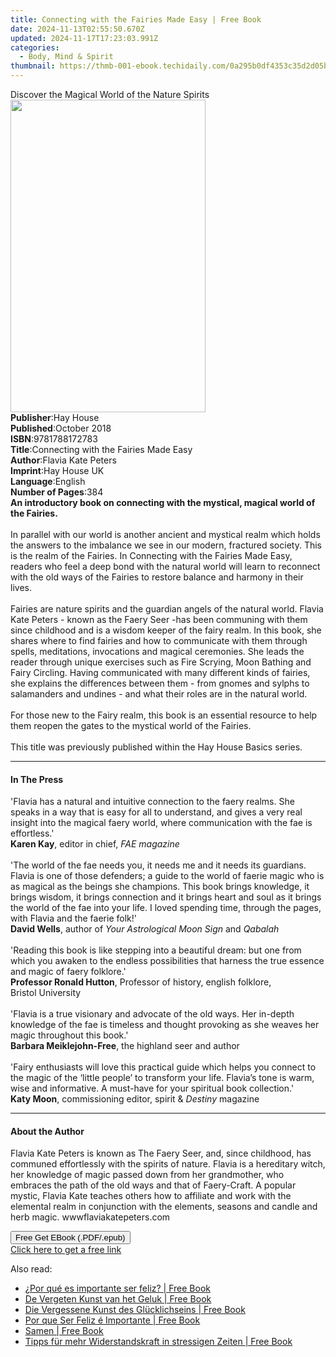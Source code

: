 ```yaml
---
title: Connecting with the Fairies Made Easy | Free Book
date: 2024-11-13T02:55:50.670Z
updated: 2024-11-17T17:23:03.991Z
categories:
  - Body, Mind & Spirit
thumbnail: https://thmb-001-ebook.techidaily.com/0a295b0df4353c35d2d05b5efe593bebc4d5522e632ebc198feb9e341bf082e6.jpg
---
```

<main id="book-container">
  <div class="flex flex-col">
    <div class="book-brief flex-1 py-6 px-4 sm:p-6 md:py-10 md:px-8">
      <!-- brief-->
      <div class="book-brief-main">
        Discover the Magical World of the Nature Spirits
      </div>
    </div>
    <div
      class="book-meta-info flex-1 grid gap-4 col-start-1 col-end-3 row-start-1 sm:mb-6 sm:grid-cols-4 lg:gap-6 lg:col-start-2 lg:row-end-6 lg:row-span-6 lg:mb-0"
    >
      <div
        class="book-meta-info-left place-content-center mt-4 p-4 text-sm leading-6 col-start-2 col-span-2 dark:text-slate-400"
      >
        <img
          class="w-full h-500 object-cover rounded-lg sm:h-255 sm:col-span-2 lg:col-span-full"
          src="https://img-001-ebook.techidaily.com/2bab9e22050a71337c1fd7a11e4cd57bc40e1926754a237329e9dba31ce19054.jpg"
          alt=""
          width="312"
          height="500"
        />
      </div>
      <div
        class="book-meta-info-right mt-2 col-start-1 row-start-2 col-span-3 self-center"
      >
        <!-- meta data  -->
        <div class="flex flex-col px-4 md:px-8">
          <div class="flex-1">
            <strong>Publisher</strong>:<span class="px-2">Hay House</span>
          </div>
          <div class="flex-1">
            <strong>Published</strong>:<span class="px-2">October 2018</span>
          </div>
          <div class="flex-1">
            <strong>ISBN</strong>:<span class="px-2">9781788172783</span>
          </div>
          <div class="flex-1">
            <strong>Title</strong>:<span class="px-2"
              >Connecting with the Fairies Made Easy</span
            >
          </div>
          <div class="flex-1">
            <strong>Author</strong>:<span class="px-2">Flavia Kate Peters</span>
          </div>
          <div class="flex-1">
            <strong>Imprint</strong>:<span class="px-2">Hay House UK</span>
          </div>
          <div class="flex-1">
            <strong>Language</strong>:<span class="px-2">English</span>
          </div>
          <div class="flex-1">
            <strong>Number of Pages</strong>:<span class="px-2">384</span>
          </div>
        </div>
      </div>
    </div>
    <div class="book-description flex-1 py-6 px-4 sm:p-6 md:py-10 md:px-8">
      <div class="book-description-main">
        <div accordion-content="" id="description">
          <b
            >An introductory book on connecting with the mystical, magical world
            of the Fairies.</b
          ><br /><br />In parallel with our world is another ancient and
          mystical realm which holds the answers to the imbalance we see in our
          modern, fractured society. This is the realm of the Fairies. In
          Connecting with the Fairies Made Easy, readers who feel a deep bond
          with the natural world will learn to reconnect with the old ways of
          the Fairies to restore balance and harmony in their lives.
          <br /><br />Fairies are nature spirits and the guardian angels of the
          natural world. Flavia Kate Peters - known as the Faery Seer -has been
          communing with them since childhood and is a wisdom keeper of the
          fairy realm. In this book, she shares where to find fairies and how to
          communicate with them through spells, meditations, invocations and
          magical ceremonies. She leads the reader through unique exercises such
          as Fire Scrying, Moon Bathing and Fairy Circling. Having communicated
          with many different kinds of fairies, she explains the differences
          between them - from gnomes and sylphs to salamanders and undines - and
          what their roles are in the natural world. <br /><br />For those new
          to the Fairy realm, this book is an essential resource to help them
          reopen the gates to the mystical world of the Fairies.<br /><br />This
          title was previously published within the Hay House Basics series.
        </div>
        <div class="accordion-fader"></div>
      </div>
    </div>
    <div class="book-excerpts flex-1 py-6 px-4 sm:p-6 md:py-10 md:px-8">
      <!-- excerpts-->
      <div class="book-excerpts-main">
        <hr />
        <h4 class="placeholder placeholder-heading">
          <span>In The Press</span>
        </h4>
        <p>
          'Flavia has a natural and intuitive connection to the faery realms.
          She speaks in a way that is easy for all to understand, and gives a
          very real insight into the magical faery world, where communication
          with the fae is effortless.'<br /><b>Karen Kay</b>,
          editor&nbsp;in&nbsp;chief,&nbsp;<i>FAE&nbsp;magazine</i
          ><br /><br />'The world of the fae needs you, it needs me and it needs
          its guardians. Flavia is one of those defenders; a guide to the world
          of faerie magic who is as magical as the beings she champions. This
          book brings knowledge, it brings wisdom, it brings connection and it
          brings heart and soul as it brings the world of the fae into your
          life. I loved spending time, through the pages, with Flavia and the
          faerie folk!'<br /><b>David Wells</b>, author&nbsp;of&nbsp;<i
            >Your Astrological Moon&nbsp;Sign&nbsp;</i
          >and&nbsp;<i>Qabalah</i><br /><br />'Reading this book is like
          stepping into a beautiful dream: but one from which you awaken to the
          endless possibilities that harness the true essence and magic of faery
          folklore.'<br /><b>Professor&nbsp;Ronald&nbsp;Hutton</b>,
          Professor&nbsp;of history, english folklore,
          Bristol&nbsp;University<br /><br />'Flavia is a true visionary and
          advocate of the old ways. Her in-depth knowledge of the fae is
          timeless and thought provoking as she weaves her magic throughout this
          book.'<br /><b>Barbara&nbsp;Meiklejohn-Free</b>, the highland
          seer&nbsp;and&nbsp;author<br /><br />'Fairy enthusiasts will love this
          practical guide which helps you connect to the magic of the ‘little
          people’ to transform your life. Flavia’s tone is warm, wise and
          informative. A must-have for your spiritual book collection.'<br /><b
            >Katy&nbsp;Moon</b
          >, commissioning editor, spirit
          &amp;&nbsp;<i>Destiny&nbsp;</i>magazine
        </p>
      </div>
    </div>
    <div class="book-about-author flex-1 py-6 px-4 sm:p-6 md:py-10 md:px-8">
      <!-- about author-->
      <div class="book-main-author-main">
        <hr />
        <h4 class="placeholder placeholder-heading">
          <span>About the Author</span>
        </h4>
        <p>
          Flavia Kate Peters is known as The Faery Seer, and, since childhood,
          has communed effortlessly with the spirits of nature. Flavia is a
          hereditary witch, her knowledge of magic passed down from her
          grandmother, who embraces the path of the old ways and that of
          Faery-Craft. A popular mystic, Flavia Kate teaches others how to
          affiliate and work with the elemental realm in conjunction with the
          elements, seasons and candle and herb magic. wwwflaviakatepeters.com
        </p>
      </div>
    </div>
    <div class="book-free-get flex-1 py-6 px-4 sm:p-6 md:py-10 md:px-8">
      <button
        id="btn-free-get"
        class="bg-blue-500 hover:bg-blue-700 text-white font-bold py-2 px-4 rounded"
      >
        Free Get EBook (.PDF/.epub)
      </button>
      <div id="countdown-display" class="px-2 text-lg mt-2"></div>
      <a
        id="free-link"
        class="hidden bg-blue-500 hover:bg-blue-700 text-white font-bold py-2 px-4 rounded"
        href="https://www.ebooks.com/en-us/book/96261007/connecting-with-the-fairies-made-easy/flavia-kate-peters/"
        target="_blank"
        >Click here to get a free link</a
      >
    </div>
    <script>
      let countdownTime = 0;
      let countdownInterval = null;
      document
        .getElementById('btn-free-get')
        .addEventListener('click', startCountdown);
      function startCountdown() {
        countdownTime = new Date().getTime() + 60000 * 3;
        countdownInterval = setInterval(updateCountdown, 1000);
        document.getElementById('btn-free-get').disabled = true;
        document
          .getElementById('btn-free-get')
          .classList.add('bg-gray-500', 'cursor-not-allowed');
      }
      function updateCountdown() {
        let currentTime = new Date().getTime();
        let timeLeft = countdownTime - currentTime;
        let secondsLeft = Math.floor(timeLeft / 1000);
        document.getElementById('countdown-display').innerHTML =
          `Remaining time: ${secondsLeft} seconds.`;
        if (secondsLeft <= 0) {
          clearInterval(countdownInterval);
          document.getElementById('btn-free-get').classList.add('hidden');
          document.getElementById('free-link').classList.remove('hidden');
          document.getElementById('countdown-display').innerHTML = '';
        }
      }
    </script>
  </div>
</main>

<ins class="adsbygoogle"
      style="display:block"
      data-ad-client="ca-pub-7571918770474297"
      data-ad-slot="8358498916"
      data-ad-format="auto"
      data-full-width-responsive="true"></ins>
    

<span class="atpl-alsoreadstyle">Also read:</span>
<div><ul>
<li><a href="https://novels-ebooks.techidaily.com/210663889-9781667435237-por-que-es-importante-ser-feliz/"><u>¿Por qué es importante ser feliz? | Free Book</u></a></li>
<li><a href="https://novels-ebooks.techidaily.com/210663870-9781667436722-de-vergeten-kunst-van-het-geluk/"><u>De Vergeten Kunst van het Geluk | Free Book</u></a></li>
<li><a href="https://novels-ebooks.techidaily.com/210663946-9781667438887-die-vergessene-kunst-des-glucklichseins/"><u>Die Vergessene Kunst des Glücklichseins | Free Book</u></a></li>
<li><a href="https://novels-ebooks.techidaily.com/210663898-9781667435220-por-que-ser-feliz-e-importante/"><u>Por que Ser Feliz é Importante | Free Book</u></a></li>
<li><a href="https://novels-ebooks.techidaily.com/210663963-9781667439143-samen/"><u>Samen | Free Book</u></a></li>
<li><a href="https://novels-ebooks.techidaily.com/210663956-9781667439358-tipps-fur-mehr-widerstandskraft-in-stressigen-zeiten/"><u>Tipps für mehr Widerstandskraft in stressigen Zeiten | Free Book</u></a></li>
</ul></div>


